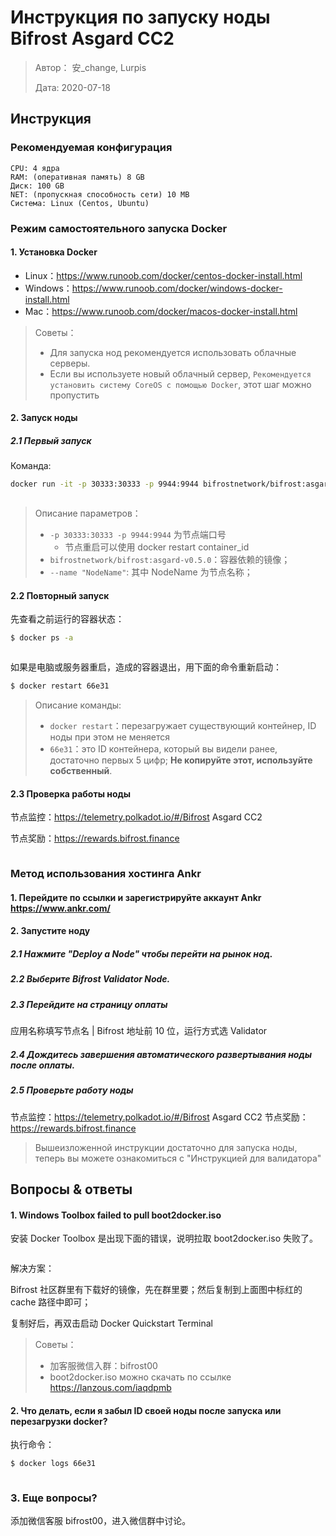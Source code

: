 # Инструкция по запуску ноды Bifrost Asgard CC2

> Автор： 安_change, Lurpis
> 
> Дата: 2020-07-18

## Инструкция
### Рекомендуемая конфигурация

```
CPU: 4 ядра
RAM: (оперативная память) 8 GB
Диск: 100 GB
NET: (пропускная способность сети) 10 MB
Система: Linux (Centos, Ubuntu)
```

### Режим самостоятельного запуска Docker
#### 1. Установка Docker
- Linux：<https://www.runoob.com/docker/centos-docker-install.html>
- Windows：<https://www.runoob.com/docker/windows-docker-install.html>
- Mac：<https://www.runoob.com/docker/macos-docker-install.html>

> Советы：
> 
> - Для запуска нод рекомендуется использовать облачные серверы.
> - Если вы используете новый облачный сервер, `Рекомендуется установить систему CoreOS с помощью Docker`, этот шаг можно пропустить

#### 2. Запуск ноды

##### 2.1 Первый запуск

Команда:

```sh
docker run -it -p 30333:30333 -p 9944:9944 bifrostnetwork/bifrost:asgard-v0.5.0 --name "NodeName" --rpc-cors 'all' --unsafe-ws-external --validator
```

<img :src="$withBase('/zh/node-tutorials/node-tutorials-01.png')" alt="" />

> Описание параметров：
> 
> - `-p 30333:30333 -p 9944:9944` 为节点端口号 
>     - 节点重启可以使用 docker restart container_id
> - `bifrostnetwork/bifrost:asgard-v0.5.0`：容器依赖的镜像；
> - `--name "NodeName"`: 其中 NodeName 为节点名称；

#### 2.2 Повторный запуск

先查看之前运行的容器状态：

```sh
$ docker ps -a
```

<img :src="$withBase('/zh/node-tutorials/node-tutorials-02.png')" alt="" />

如果是电脑或服务器重启，造成的容器退出，用下面的命令重新启动：

```sh
$ docker restart 66e31
```

> Описание команды:
> 
> - `docker restart`：перезагружает существующий контейнер, ID ноды при этом не меняется
> - `66e31`：это ID контейнера, который вы видели ранее, достаточно первых 5 цифр; **Не копируйте этот, используйте собственный**.

#### 2.3 Проверка работы ноды

节点监控：<https://telemetry.polkadot.io/#/Bifrost> Asgard CC2

节点奖励：<https://rewards.bifrost.finance>

<img :src="$withBase('/zh/node-tutorials/node-tutorials-03.png')" alt="" />

### Метод использования хостинга Ankr
#### 1. Перейдите по ссылки и зарегистрируйте аккаунт Ankr <https://www.ankr.com/>
#### 2. Запустите ноду
##### 2.1 Нажмите "Deploy a Node" чтобы перейти на рынок нод.
##### 2.2 Выберите Bifrost Validator Node.
##### 2.3 Перейдите на страницу оплаты
应用名称填写节点名 | Bifrost 地址前 10 位，运行方式选 Validator

##### 2.4 Дождитесь завершения автоматического развертывания ноды после оплаты.
##### 2.5 Проверьте работу ноды

节点监控：<https://telemetry.polkadot.io/#/Bifrost> Asgard CC2 节点奖励：<https://rewards.bifrost.finance>

> Вышеизложенной инструкции достаточно для запуска ноды, теперь вы можете ознакомиться с "Инструкцией для валидатора"

## Вопросы & ответы
#### 1. Windows Toolbox failed to pull boot2docker.iso

安装 Docker Toolbox 是出现下面的错误，说明拉取 boot2docker.iso 失败了。

<img :src="$withBase('/zh/node-tutorials/node-tutorials-04.png')" alt="" />

解决方案：

Bifrost 社区群里有下载好的镜像，先在群里要；然后复制到上面图中标红的 cache 路径中即可；

复制好后，再双击启动 Docker Quickstart Terminal

> Советы：
> 
> - 加客服微信入群：bifrost00
> - boot2docker.iso можно скачать по ссылке https://lanzous.com/iaqdpmb

#### 2. Что делать, если я забыл ID своей ноды после запуска или перезагрузки docker?

执行命令：

```sh
$ docker logs 66e31
```

<img :src="$withBase('/zh/node-tutorials/node-tutorials-05.png')" alt="" />

### 3. Еще вопросы?

添加微信客服 bifrost00，进入微信群中讨论。